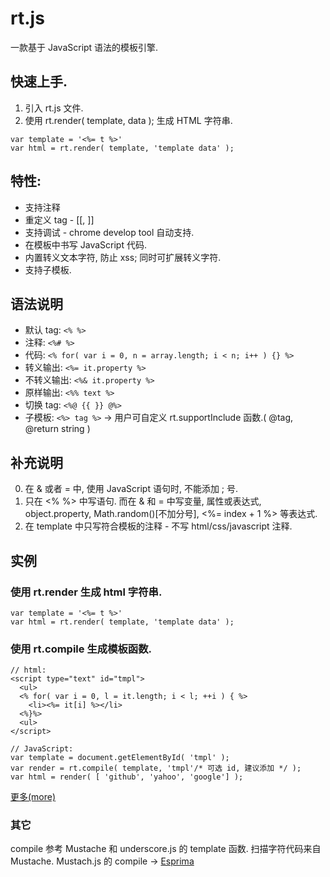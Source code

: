 # rt.js

一款基于 JavaScript 语法的模板引擎.


## 快速上手.

1. 引入 rt.js 文件.
2. 使用 rt.render( template, data ); 生成 HTML 字符串.

```
var template = '<%= t %>'
var html = rt.render( template, 'template data' );
```

## 特性:
* 支持注释
* 重定义 tag - [[, ]]
* 支持调试 - chrome develop tool 自动支持.
* 在模板中书写 JavaScript 代码.
* 内置转义文本字符, 防止 xss; 同时可扩展转义字符.
* 支持子模板.

## 语法说明
* 默认 tag: `<% %>`
* 注释: `<%# %>`
* 代码: `<% for( var i = 0, n = array.length; i < n; i++ ) {} %>`
* 转义输出: `<%= it.property %>`
* 不转义输出: `<%& it.property %>`
* 原样输出: `<%% text %>`
* 切换 tag: `<%@ {{ }} @%>`
* 子模板: `<%> tag %>` -> 用户可自定义 rt.supportInclude 函数.( @tag, @return string )

## 补充说明
0. 在 & 或者 = 中, 使用 JavaScript 语句时, 不能添加 ; 号.
1. 只在 <% %> 中写语句. 而在 & 和 = 中写变量, 属性或表达式, object.property, Math.random()[不加分号], <%= index + 1 %> 等表达式.
2. 在 template 中只写符合模板的注释 - 不写 html/css/javascript 注释.


## 实例

### 使用 rt.render 生成 html 字符串.

```
var template = '<%= t %>'
var html = rt.render( template, 'template data' );
```

### 使用 rt.compile 生成模板函数.
```
// html:
<script type="text" id="tmpl">
  <ul>
  <% for( var i = 0, l = it.length; i < l; ++i ) { %>
    <li><%= it[i] %></li>
  <%}%>
  <ul>
</script>

// JavaScript:
var template = document.getElementById( 'tmpl' );
var render = rt.compile( template, 'tmpl'/* 可选 id, 建议添加 */ );
var html = render( [ 'github', 'yahoo', 'google'] );
```

[更多(more)](http://zhanhongtao.github.io/blog/rt)


### 其它
compile 参考 Mustache 和 underscore.js 的 template 函数. 
扫描字符代码来自 Mustache.
Mustach.js 的 compile -> [Esprima](http://esprima.org/)


